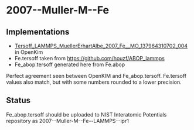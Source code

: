# 2007--Muller-M--Fe

## Implementations

- [Tersoff_LAMMPS_MuellerErhartAlbe_2007_Fe__MO_137964310702_004](https://openkim.org/id/Tersoff_LAMMPS_MuellerErhartAlbe_2007_Fe__MO_137964310702_004) in OpenKim
- Fe.tersoff taken from https://github.com/houzf/ABOP_lammps
- Fe_abop.tersoff generated here from Fe.abop

Perfect agreement seen between OpenKIM and Fe_abop.tersoff.  Fe.tersoff values also match, but with some numbers rounded to a lower precision.

## Status

Fe_abop.tersoff should be uploaded to NIST Interatomic Potentials repository as 2007--Muller-M--Fe--LAMMPS--ipr1
